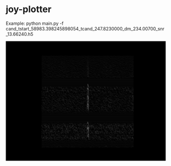 # joy-plotter

Example:  python main.py -f cand_tstart_58983.398245898054_tcand_247.8230000_dm_234.00700_snr_13.66240.h5 

![alt text](https://github.com/josephwkania/joy-plotter/blob/master/cand_tstart_58983.398245898054_tcand_247.8230000_dm_234.00700_snr_13.66240.png)

